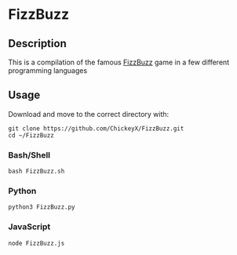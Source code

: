 # FizzBuzz

## Description

This is a compilation of the famous [FizzBuzz](https://en.wikipedia.org/wiki/Fizz_buzz) game in a few different programming languages

## Usage

Download and move to the correct directory with:

```
git clone https://github.com/ChickeyX/FizzBuzz.git
cd ~/FizzBuzz
```

### Bash/Shell

```
bash FizzBuzz.sh
```

### Python

```
python3 FizzBuzz.py
```

### JavaScript

```
node FizzBuzz.js
```
